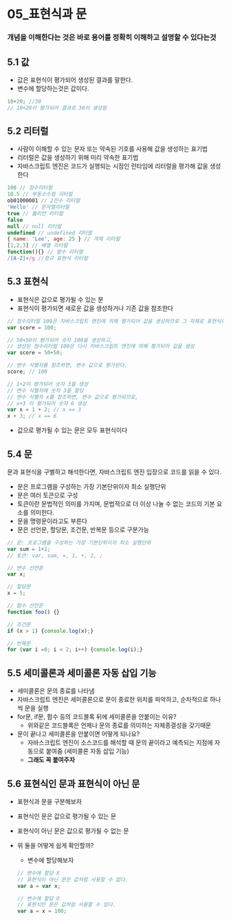 # 05_표현식과 문

### **개념을 이해한다는 것은 바로 용어를 정확히 이해하고 설명할 수 있다는것**

## 5.1 값

- 값은 표현식이 평가되어 생성된 결과를 말한다.
- 변수에 할당하는것은 값이다.

```jsx
10+20; //30
// 10+20이 평가되어 결과로 30이 생성됨
```

## 5.2 리터럴

- 사람이 이해할 수 있는 문자 또는 약속된 기호를 사용해 값을 생성하는 표기법
- 리터럴은 값을 생성하기 위해 미리 약속한 표기법
- 자바스크립트 엔진은 코드가 실행되는 시점인 런타임에 리터럴을 평가해 값을 생성한다

```jsx
100 // 정수리터럴
10.5 // 부동소수점 리터럴
ob01000001 // 2진수 리터럴
'Hello' // 문자열리터럴
true // 불리언 리터럴
false
null // null 리터럴
undefined // undefined 리터럴
{ name: 'Lee', age: 25 } // 객체 리터럴
[1,2,3] // 배열 리터럴
function(){} // 함수 리터럴
/[A-Z]+/g //정규 표현식 리터럴
```

## 5.3 표현식

- 표현식은 값으로 평가될 수 있는 문
- 표현식이 평가되면 새로운 값을 생성하거나 기존 값을 참조한다

```js
// 정수리터럴 100은 자바스크립트 엔진에 의해 평가되어 값을 생성하므로 그 자체로 표현식이다
var score = 100;

// 50+50이 평가되어 숫자 100을 생성하고, 
// 생성된 정수리터럴 100은 다시 자바스크립트 엔진에 의해 평가되어 값을 생성
var score = 50+50;

// 변수 식별자를 참조하면, 변수 값으로 평가된다.
score; // 100

// 1+2이 평가되어 숫자 3을 생성
// 변수 식별자에 숫자 3을 할당
// 변수 식별자 x를 참조하면, 변수 값으로 평가되므로,
// x+3 이 평가되어 숫자 6 생성
var x = 1 + 2; // x == 3
x + 3; // x == 6
```

- 값으로 평가될 수 있는 문은 모두 표현식이다

## 5.4 문

문과 표현식을 구별하고 해석한다면, 자바스크립트 엔진 입장으로 코드를 읽을 수 있다.

- 문은 프로그램을 구성하는 가장 기본단위이자 최소 실행단위
- 문은 여러 토큰으로 구성
- 토큰이란 문법적인 의미를 가지며, 문법적으로 더 이상 나눌 수 없는 코드의 기본 요소를 의미한다.
- 문을 명령문이라고도 부른다
- 문은 선언문, 할당문, 조건문, 반복문 등으로 구분가능

```jsx
// 문: 프로그램을 구성하는 가장 기본단위이자 최소 실행단위
var sum = 1+2;
// 토큰: var, sum, =, 1, +, 2, ;

// 변수 선언문
var x;

// 할당문
x = 5;

// 함수 선언문
function foo() {}

// 조건문
if (x > 1) {console.log(x);}

// 반복문
for (var i =0; i < 2; i++) {console.log(i);}
```

## 5.5 세미콜론과 세미콜론 자동 삽입 기능

- 세미콜론은 문의 종료를 나타냄
- 자바스크립트 엔진은 세미콜론으로 문이 종료한 위치를 파악하고, 순차적으로 하나씩 문을 실행
- for문, if문, 함수 등의 코드블록 뒤에 세미콜론을 안붙이는 이유?
    - 위와같은 코드블록은 언제나 문의 종료를 의미하는 자체종결성을 갖기때문
- 문이 끝나고 세미콜론을 안붙이면 어떻게 되나요?
    - 자바스크립트 엔진이 소스코드를 해석할 때 문의 끝이라고 예측되는 지점에 자동으로 붙여줌 (세미콜론 자동 삽입 기능)
    - **그래도 꼭 붙여주자**

## 5.6 표현식인 문과 표현식이 아닌 문

- 표현식과 문을 구분해보자
- 표현식인 문은 값으로 평가될 수 있는 문
- 표현식이 아닌 문은 값으로 평가될 수 없는 문
- 위 둘을 어떻게 쉽게 확인할까?
    - 변수에 할당해보자

    ```jsx
    // 변수에 할당 X
    // 표현식이 아닌 문은 값처럼 사용할 수 없다.
    var a = var x;

    // 변수에 할당 O
    // 표현식인 문은 값처럼 사용할 수 있다.
    var a = x = 100;
    ```